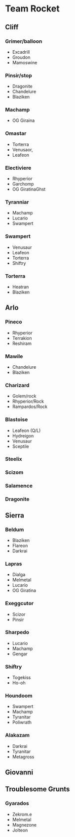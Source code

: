 # Team Rocket

## Cliff

### Grimer/balloon
* Excadrill
* Groudon
* Mamoswine

### Pinsir/stop
* Dragonite
* Chandelure
* Blaziken

### Machamp
* OG Giraina

### Omastar
 * Torterra
 * Venusaor,
 * Leafeon

### Electiviere
* Rhyperior
* Garchomp
* OG GiratinaGhst

### Tyranniar
* Machamp
* Lucario
* Swampert

### Swampert 
* Venusaur
* Leafeon
* Torterra
* Shiftry

### Torterra
* Heatran
* Blaziken

## Arlo

### Pineco
* Rhyperior
* Terrakion
* Reshiram

### Mawile
* Chandelure
* Blaziken

### Charizard
* Golem/rock
* Rhyperior/Rock
* Rampardos/Rock

### Blastoise
* Leafeon (Q/L)
* Hydreigon
* Venusaur
* Sceptile

### Steelix

### Scizom

### Salamence

### Dragonite

## Sierra

### Beldum
* Blaziken
* Flareon
* Darkrai

### Lapras
* Dialga
* Melmetal
* Lucario
* OG Giratina

### Exeggcutor
* Scizor
* Pinsir

### Sharpedo
* Lucario
* Machamp
* Gengar

### Shiftry
* Togekiss
* Ho-oh

### Houndoom
* Swampert
* Machamp
* Tyranitar
* Poliwrath

### Alakazam
* Darkrai
* Tyranitar
* Metagross

## Giovanni

## Troublesome Grunts

### Gyarados
* Zekrom.e
* Melmetal
* Magnezone
* Jolteon